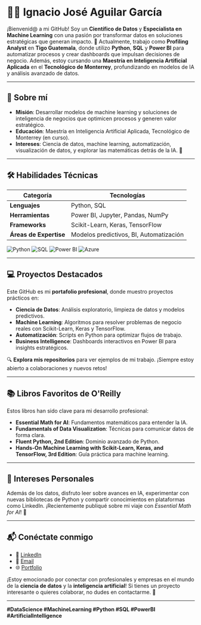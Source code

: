 # 👨‍💻 Ignacio José Aguilar García

¡Bienvenid@ a mi GitHub! Soy un **Científico de Datos** y **Especialista en Machine Learning** con una pasión por transformar datos en soluciones estratégicas que generan impacto. 🌟 Actualmente, trabajo como **Profiling Analyst** en **Tigo Guatemala**, donde utilizo **Python**, **SQL** y **Power BI** para automatizar procesos y crear dashboards que impulsan decisiones de negocio. Además, estoy cursando una **Maestría en Inteligencia Artificial Aplicada** en el **Tecnológico de Monterrey**, profundizando en modelos de IA y análisis avanzado de datos.

---

## 🚀 Sobre mí

- **Misión**: Desarrollar modelos de machine learning y soluciones de inteligencia de negocios que optimicen procesos y generen valor estratégico.
- **Educación**: Maestría en Inteligencia Artificial Aplicada, Tecnológico de Monterrey (en curso).
- **Intereses**: Ciencia de datos, machine learning, automatización, visualización de datos, y explorar las matemáticas detrás de la IA. 🧮

---

## 🛠️ Habilidades Técnicas

| **Categoría**         | **Tecnologías**                     |
|-----------------------|-------------------------------------|
| **Lenguajes**         | Python, SQL                         |
| **Herramientas**      | Power BI, Jupyter, Pandas, NumPy    |
| **Frameworks**        | Scikit-Learn, Keras, TensorFlow     |
| **Áreas de Expertise**| Modelos predictivos, BI, Automatización |

![Python](https://img.shields.io/badge/Python-3776AB?style=for-the-badge&logo=python&logoColor=white)
![SQL](https://img.shields.io/badge/SQL-4479A1?style=for-the-badge&logo=postgresql&logoColor=white)
![Power BI](https://img.shields.io/badge/Power%20BI-F2C811?style=for-the-badge&logo=powerbi&logoColor=black)
![Azure](https://img.shields.io/badge/Azure-0078D4?style=for-the-badge&logo=microsoftazure&logoColor=white)


---

## 💻 Proyectos Destacados

Este GitHub es mi **portafolio profesional**, donde muestro proyectos prácticos en:
- **Ciencia de Datos**: Análisis exploratorio, limpieza de datos y modelos predictivos.
- **Machine Learning**: Algoritmos para resolver problemas de negocio reales con Scikit-Learn, Keras y TensorFlow.
- **Automatización**: Scripts en Python para optimizar flujos de trabajo.
- **Business Intelligence**: Dashboards interactivos en Power BI para insights estratégicos.

🔍 **Explora mis repositorios** para ver ejemplos de mi trabajo. ¡Siempre estoy abierto a colaboraciones y nuevos retos!

---

## 📚 Libros Favoritos de O'Reilly

Estos libros han sido clave para mi desarrollo profesional:
- **Essential Math for AI**: Fundamentos matemáticos para entender la IA.
- **Fundamentals of Data Visualization**: Técnicas para comunicar datos de forma clara.
- **Fluent Python, 2nd Edition**: Dominio avanzado de Python.
- **Hands-On Machine Learning with Scikit-Learn, Keras, and TensorFlow, 3rd Edition**: Guía práctica para machine learning.

---

## 🌟 Intereses Personales

Además de los datos, disfruto leer sobre avances en IA, experimentar con nuevas bibliotecas de Python y compartir conocimientos en plataformas como LinkedIn. ¡Recientemente publiqué sobre mi viaje con *Essential Math for AI*! 📖

---

## 📬 Conéctate conmigo

- 🔗 [LinkedIn](https://www.linkedin.com/in/ignaciojag/)
- 📧 [Email](mailto:ignacioag.iid@gmail.com)
- 🌐 [Portfolio](#)

¡Estoy emocionado por conectar con profesionales y empresas en el mundo de la **ciencia de datos** y la **inteligencia artificial**! Si tienes un proyecto interesante o quieres colaborar, no dudes en contactarme. 🚀

---

**#DataScience #MachineLearning #Python #SQL #PowerBI #ArtificialIntelligence**
